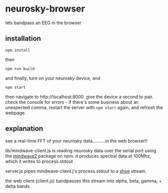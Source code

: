 # neurosky-browser

lets bandpass an EEG in the browser

## installation

`npm install`

then

`npm run build`

and finally, turn on your neurosky device, and

`npm start`

then navigate to http://localhost:8000. give the device a second to pair. check the console for errors - if there's some business about an unexpected comma, restart the server with `npm start` again, and refresh the webpage.

## explanation

see a real-time FFT of your neurosky data..........in the web browser!!

lib/mindwave-client.js is reading neurosky data over the serial port using the [mindwave2](http://npmjs.com/package/mindwave2) package on npm. it produces spectral data at 100Mhz, which it writes to process.stdout

server.js pipes mindwave-client.j's process.stdout to a [shoe](http://npmjs.com/package/shoe) stream.

the web client (client.js) bandpasses this stream into alpha, beta, gamma, + delta bands


